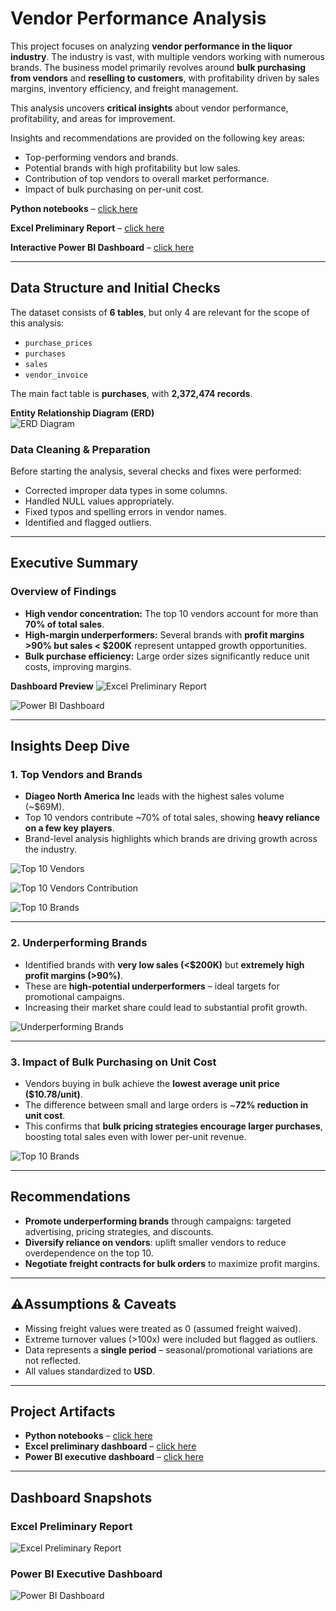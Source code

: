 # Vendor Performance Analysis

This project focuses on analyzing **vendor performance in the liquor industry**. The industry is vast, with multiple vendors working with numerous brands. The business model primarily revolves around **bulk purchasing from vendors** and **reselling to customers**, with profitability driven by sales margins, inventory efficiency, and freight management.  

This analysis uncovers **critical insights** about vendor performance, profitability, and areas for improvement.  

Insights and recommendations are provided on the following key areas:
- Top-performing vendors and brands.  
- Potential brands with high profitability but low sales.  
- Contribution of top vendors to overall market performance.  
- Impact of bulk purchasing on per-unit cost.  
  
**Python notebooks** – [click here](notebooks)

**Excel Preliminary Report** – [click here](excel_report)

**Interactive Power BI Dashboard** – [click here](powerbi_dashboard)

---

## Data Structure and Initial Checks

The dataset consists of **6 tables**, but only 4 are relevant for the scope of this analysis:  
- `purchase_prices`  
- `purchases`  
- `sales`  
- `vendor_invoice`  

The main fact table is **purchases**, with **2,372,474 records**.  

**Entity Relationship Diagram (ERD)**  
![ERD Diagram](images/erd_diagram.png) 

### Data Cleaning & Preparation
Before starting the analysis, several checks and fixes were performed:
- Corrected improper data types in some columns.  
- Handled NULL values appropriately.  
- Fixed typos and spelling errors in vendor names.  
- Identified and flagged outliers.  

---

## Executive Summary

### Overview of Findings
- **High vendor concentration:** The top 10 vendors account for more than **70% of total sales**.  
- **High-margin underperformers:** Several brands with **profit margins >90% but sales < $200K** represent untapped growth opportunities.  
- **Bulk purchase efficiency:** Large order sizes significantly reduce unit costs, improving margins.  

**Dashboard Preview** 
![Excel Preliminary Report](images/excel_preliminary_report.png) 

![Power BI Dashboard](images/powerbi_dashboard.png)  

---

## Insights Deep Dive

### 1. Top Vendors and Brands
- **Diageo North America Inc** leads with the highest sales volume (~$69M).  
- Top 10 vendors contribute ~70% of total sales, showing **heavy reliance on a few key players**.  
- Brand-level analysis highlights which brands are driving growth across the industry.  

![Top 10 Vendors](images/top_10_vendors.png)

![Top 10 Vendors Contribution](images/top_10_vendors_contribution.png)

![Top 10 Brands](images/top_10_brands.png)

---

### 2. Underperforming Brands
- Identified brands with **very low sales (<$200K)** but **extremely high profit margins (>90%)**.  
- These are **high-potential underperformers** – ideal targets for promotional campaigns.  
- Increasing their market share could lead to substantial profit growth.  

![Underperforming Brands](images/underperforming_brands_scatter_chart.png)

---

### 3. Impact of Bulk Purchasing on Unit Cost
- Vendors buying in bulk achieve the **lowest average unit price ($10.78/unit)**.  
- The difference between small and large orders is ~**72% reduction in unit cost**.  
- This confirms that **bulk pricing strategies encourage larger purchases**, boosting total sales even with lower per-unit revenue.  

![Top 10 Brands](images/impact_of_bulk_purchase.png) 

---

## Recommendations
- **Promote underperforming brands** through campaigns: targeted advertising, pricing strategies, and discounts.  
- **Diversify reliance on vendors**: uplift smaller vendors to reduce overdependence on the top 10.  
- **Negotiate freight contracts for bulk orders** to maximize profit margins.  

---

## ⚠Assumptions & Caveats
- Missing freight values were treated as 0 (assumed freight waived).  
- Extreme turnover values (>100x) were included but flagged as outliers.  
- Data represents a **single period** – seasonal/promotional variations are not reflected.  
- All values standardized to **USD**.  

---

## Project Artifacts
- **Python notebooks**  – [click here](notebooks)  
- **Excel preliminary dashboard** – [click here](excel_report)  
- **Power BI executive dashboard** – [click here](powerbi_dashboard)  

---

## Dashboard Snapshots
### Excel Preliminary Report 
![Excel Preliminary Report](images/excel_preliminary_report.png)  

### Power BI Executive Dashboard  
![Power BI Dashboard](images/powerbi_dashboard.png)  
